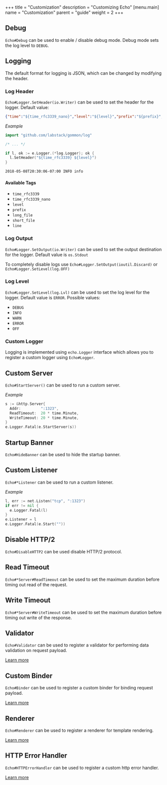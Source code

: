 +++
title = "Customization"
description = "Customizing Echo"
[menu.main]
  name = "Customization"
  parent = "guide"
weight = 2
+++

## Debug

`Echo#Debug` can be used to enable / disable debug mode. Debug mode sets the log level
to `DEBUG`.

## Logging

The default format for logging is JSON, which can be changed by modifying the header.

### Log Header

`Echo#Logger.SetHeader(io.Writer)` can be used to set the header for
the logger. Default value:

```json
{"time":"${time_rfc3339_nano}","level":"${level}","prefix":"${prefix}","file":"${short_file}","line":"${line}"}
```

*Example*
```go
import "github.com/labstack/gommon/log"

/* ... */

if l, ok := e.Logger.(*log.Logger); ok {
  l.SetHeader("${time_rfc3339} ${level}")
}
```

```sh
2018-05-08T20:30:06-07:00 INFO info
```

#### Available Tags

- `time_rfc3339`
- `time_rfc3339_nano`
- `level`
- `prefix`
- `long_file`
- `short_file`
- `line`

### Log Output

`Echo#Logger.SetOutput(io.Writer)` can be used to set the output destination for
the logger. Default value is `os.Stdout`

To completely disable logs use `Echo#Logger.SetOutput(ioutil.Discard)` or `Echo#Logger.SetLevel(log.OFF)`

### Log Level

`Echo#Logger.SetLevel(log.Lvl)` can be used to set the log level for the logger.
Default value is `ERROR`. Possible values:

- `DEBUG`
- `INFO`
- `WARN`
- `ERROR`
- `OFF`

### Custom Logger

Logging is implemented using `echo.Logger` interface which allows you to register
a custom logger using `Echo#Logger`.

## Custom Server

`Echo#StartServer()` can be used to run a custom server.

*Example*

```go
s := &http.Server{
  Addr:         ":1323",
  ReadTimeout:  20 * time.Minute,
  WriteTimeout: 20 * time.Minute,
}
e.Logger.Fatal(e.StartServer(s))
```

## Startup Banner

`Echo#HideBanner` can be used to hide the startup banner.

## Custom Listener

`Echo#*Listener` can be used to run a custom listener.

*Example*

```go
l, err := net.Listen("tcp", ":1323")
if err != nil {
  e.Logger.Fatal(l)
}
e.Listener = l
e.Logger.Fatal(e.Start(""))
```

## Disable HTTP/2

`Echo#DisableHTTP2` can be used disable HTTP/2 protocol.

## Read Timeout

`Echo#*Server#ReadTimeout` can be used to set the maximum duration before timing out read
of the request.

## Write Timeout

`Echo#*Server#WriteTimeout` can be used to set the maximum duration before timing out write
of the response.

## Validator

`Echo#Validator` can be used to register a validator for performing data validation
on request payload.

[Learn more](/guide/request#validate-data)

## Custom Binder

`Echo#Binder` can be used to register a custom binder for binding request payload.

[Learn more](/guide/request/#custom-binder)

## Renderer

`Echo#Renderer` can be used to register a renderer for template rendering.

[Learn more](/guide/templates)

## HTTP Error Handler

`Echo#HTTPErrorHandler` can be used to register a custom http error handler.

[Learn more](/guide/error-handling)
